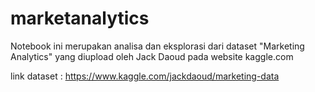 # marketanalytics

Notebook ini merupakan analisa dan eksplorasi dari dataset "Marketing Analytics" yang diupload oleh Jack Daoud pada website kaggle.com

link dataset : https://www.kaggle.com/jackdaoud/marketing-data
